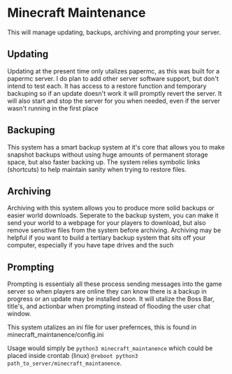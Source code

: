 # Minecraft Maintenance
This will manage updating, backups, archiving and prompting your server.

## Updating
Updating at the present time only utalizes papermc, as this was built for a papermc server.  I do plan to add other server software support, but don't intend to test each.  It has access to a restore function and temporary backuping so if an update doesn't work it will promptly revert the server.  It will also start and stop the server for you when needed, even if the server wasn't running in the first place

## Backuping
This system has a smart backup system at it's core that allows you to make snapshot backups without using huge amounts of permanent storage space, but also faster backing up.  The system relies symbolic links (shortcuts) to help maintain sanity when trying to restore files.

## Archiving
Archiving with this system allows you to produce more solid backups or easier world downloads.  Seperate to the backup system, you can make it send your world to a webpage
for your players to download, but also remove sensitive files from the system before archiving.  Archiving may be helpful if you want to build a tertiary backup system that sits off your computer, especially if you have tape drives and the such

## Prompting
Prompting is essentialy all these process sending messages into the game server so when players are online they can know there is a backup in progress or an update may be installed soon.  It will utalize the Boss Bar, title's, and actionbar when prompting instead of flooding the user chat window.

This system utalizes an ini file for user prefernces, this is found in minecraft_maintanence/config.ini

Usage would simply be `python3 minecraft_maintanence` which could be placed inside crontab (linux) `@reboot python3 path_to_server/minecraft_maintanence`.
